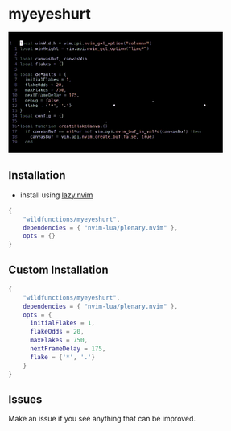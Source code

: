 # myeyeshurt 

![alt text](https://github.com/wildfunctions/images/blob/main/myeyeshurt.gif)

## Installation

* install using [lazy.nvim](https://github.com/folke/lazy.nvim)
```lua
{
    "wildfunctions/myeyeshurt",
    dependencies = { "nvim-lua/plenary.nvim" },
    opts = {}
}
```


## Custom Installation

```lua
{
    "wildfunctions/myeyeshurt",
    dependencies = { "nvim-lua/plenary.nvim" },
    opts = {
      initialFlakes = 1,
      flakeOdds = 20,
      maxFlakes = 750,
      nextFrameDelay = 175,
      flake = {'*', '.'}
    }
}
```

## Issues
Make an issue if you see anything that can be improved.

